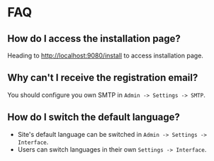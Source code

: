 ---
---

# FAQ

## How do I access the installation page?

Heading to <http://localhost:9080/install> to access installation page.

## Why can't I receive the registration email?

You should configure you own SMTP in `Admin -> Settings -> SMTP`.

## How do I switch the default language?

- Site's default language can be switched in `Admin -> Settings -> Interface`.
- Users can switch languages in their own `Settings -> Interface`.
